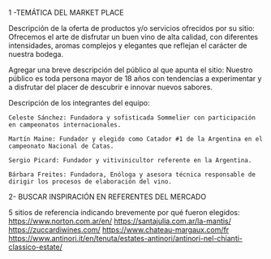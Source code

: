 1 -TEMÁTICA DEL MARKET PLACE

Descripción de la oferta de productos y/o servicios ofrecidos por su
sitio: 
    Ofrecemos el arte de disfrutar un buen vino de alta calidad, con diferentes intensidades, aromas complejos y elegantes que reflejan el carácter de nuestra bodega.


Agregar una breve descripción del público al que apunta el sitio: 
    Nuestro público es toda persona mayor de 18 años con tendencias a experimentar y a disfrutar del placer de descubrir e innovar nuevos sabores.


Descripción de los integrantes del equipo:

    Celeste Sánchez: Fundadora y sofisticada Sommelier con participación en campeonatos internacionales.

    Martín Maine: Fundador y elegido como Catador #1 de la Argentina en el campeonato Nacional de Catas.

    Sergio Picard: Fundador y vitivinicultor referente en la Argentina.

    Bárbara Freites: Fundadora, Enóloga y asesora técnica responsable de dirigir los procesos de elaboración del vino.

2- BUSCAR INSPIRACIÓN EN REFERENTES DEL MERCADO 

5 sitios de referencia indicando brevemente por qué fueron elegidos:
    https://www.norton.com.ar/en/
    https://santajulia.com.ar/la-mantis/
    https://zuccardiwines.com/
    https://www.chateau-margaux.com/fr
    https://www.antinori.it/en/tenuta/estates-antinori/antinori-nel-chianti-classico-estate/


